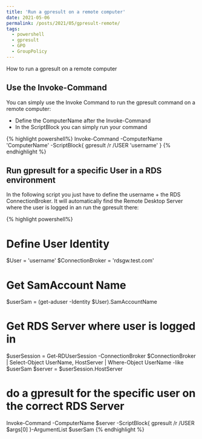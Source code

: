 ```yaml
---
title: 'Run a gpresult on a remote computer'
date: 2021-05-06
permalink: /posts/2021/05/gpresult-remote/
tags:
  - powershell
  - gpresult
  - GPO
  - GroupPolicy
---
```


How to run a gpresult on a remote computer 


## Use the Invoke-Command
You can simply use the Invoke Command to run the gpresult command on a remote computer:
  - Define the ComputerName after the Invoke-Command
  - In the ScriptBlock you can simply run your command
  
{% highlight powershell%}
Invoke-Command -ComputerName 'ComputerName' -ScriptBlock{
    gpresult /r /USER 'username'
}
{% endhighlight %}

## Run gpresult for a specific User in a RDS environment
In the following script you just have to define the username + the RDS ConnectionBroker.
It will automatically find the Remote Desktop Server where the user is logged in an run the gpresult there:

{% highlight powershell%}
# Define User Identity
$User = 'username'
$ConnectionBroker = 'rdsgw.test.com'

# Get SamAccount Name
$userSam = (get-aduser -Identity $User).SamAccountName
# Get RDS Server where user is logged in
$userSession = Get-RDUserSession -ConnectionBroker $ConnectionBroker | Select-Object UserName, HostServer | Where-Object UserName -like $userSam 
$server = $userSession.HostServer

# do a gpresult for the specific user on the correct RDS Server
Invoke-Command -ComputerName $server -ScriptBlock{
    gpresult /r /USER $args[0]
}-ArgumentList $userSam
{% endhighlight %}
